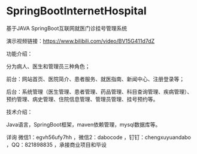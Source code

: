 # SpringBootInternetHospital
基于JAVA SpringBoot互联网就医门诊挂号管理系统

演示视频链接：https://www.bilibili.com/video/BV15G411d7dZ

功能介绍：

分为病人、医生和管理员三种角色；

前台：网站首页、医院简介、患者服务、就医指南、新闻中心、注册登录等；

后台：系统管理（医生管理、患者管理、药品管理、科目查询管理、疾病管理）、预约管理、病史管理、住院信息管理、管理员管理、挂号预约等。

技术介绍：

Java语言，SpringBoot框架，maven依赖管理，mysql数据库等。

详询 微信1：egvh56ufy7hh ，微信2：dabocode ，钉钉：chengxuyuandabo ，QQ：821898835 ，承接商业项目和毕设
